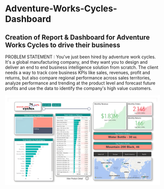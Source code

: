 # Adventure-Works-Cycles-Dashboard
## Creation of Report &amp; Dashboard for Adventure Works Cycles to drive their business

PROBLEM STATEMENT : You've just been hired by adventure work cycles. It's a global manufacturing company, and they want you to design and deliver an end to end business intelligence solution from scratch. The client needs a way to track core business KPIs like sales, revenues, profit and returns, but also compare regional performance across sales territories, analyze performance and trending at the product level and forecast future profits and use the data to identify the company's high value customers.

![](AW_Report.jpg)
